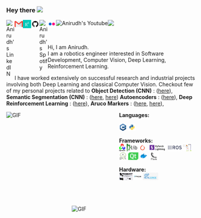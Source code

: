 ### Hey there <img src="https://media.giphy.com/media/hvRJCLFzcasrR4ia7z/giphy.gif" width="25px">

<a href="https://www.linkedin.com/in/njanirudh/">
  <img align="left" alt="Anirudh's LinkedIN" width="22px" src="https://upload.wikimedia.org/wikipedia/commons/8/81/LinkedIn_icon.svg" />
</a>
<a href="anijaya9@gmail.com">
  <img align="left" alt="Anirudh's Gmail" width="22px" src="https://github.com/njanirudh/njanirudh/blob/master/assets/gmail.png" />
</a>
<a href="https://www.researchgate.net/profile/Anirudh-N-J">
  <img align="left" alt="Anirudh's ResearchGate" width="22px" src="https://github.com/njanirudh/njanirudh/blob/master/assets/researchgate.jpg" />
</a>
<a href="https://github.com/njanirudh">
  <img align="left" alt="Anirudh's Github" width="22px" src="https://github.com/njanirudh/njanirudh/blob/master/assets/github.png" />
</a>



<a href="https://open.spotify.com/user/314px6pmz4bi7e2utur3tfu33i5m">
  <img align="left" alt="Anirudh's Spotify" width="22px" src="https://upload.wikimedia.org/wikipedia/commons/thumb/1/19/Spotify_logo_without_text.svg/768px-Spotify_logo_without_text.svg.png" />
</a>
<a href="https://www.flickr.com/photos/190002822@N04/">
  <img align="left" alt="Anirudh's Flickr" width="22px" src="https://github.com/njanirudh/njanirudh/blob/master/assets/flikr.png" />
</a>
<a href="https://www.youtube.com/channel/UCOL8TmVduJxAqtQP3NP-SkQ/featured">
  <img align="left" alt="Anirudh's Youtube" height="22px" src="https://upload.wikimedia.org/wikipedia/commons/thumb/b/b8/YouTube_Logo_2017.svg/768px-YouTube_Logo_2017.svg.png" />
</a>

![](https://visitor-badge.glitch.me/badge?page_id=njanirudh.njanirudh)

<br />

Hi, I am Anirudh.    
I am a robotics engineer interested in Software Development, Computer Vision, Deep Learning, Reinforcement Learning.    

I have worked extensively on successful research and industrial projects involving both Deep Learning and classical Computer Vision. Checkout few of my personal projects related to 
**Object Detection (CNN)** : (<a href="https://github.com/njanirudh/Nut-Detector">here</a>), 
**Semantic Segmentation (CNN)** : (<a href="https://github.com/njanirudh/Geo-Segmentation-Pytorch">here</a>, 
<a href="https://github.com/njanirudh/coding_task_make-a-model">here</a>)
**Autoencoders** : (<a href="https://github.com/NJ-2020-thesis/AutoEncoders">here</a>), 
**Deep Reinforcement Learning** : (<a href="https://github.com/NJ-2020-thesis/PyRep/tree/feature/examples/vmp">here</a>),
**Aruco Markers** : (<a href="https://github.com/njanirudh/Aruco_Tracker">here</a>, <a href="https://github.com/njanirudh/Augmented-Reality">here</a>), 

  <img align="left" alt="GIF" src="https://github.com/njanirudh/njanirudh/blob/master/gifs/rl.gif?raw=true" width="300" height="250" />

  <img align="right" alt="GIF" src="https://github.com/njanirudh/njanirudh/blob/master/gifs/hsr.gif?raw=true" width="330" height="250" />

**Languages:**  

<code><img height="20" src="https://raw.githubusercontent.com/github/explore/80688e429a7d4ef2fca1e82350fe8e3517d3494d/topics/cpp/cpp.png" title="C++"></code>
<code><img height="20" src="https://raw.githubusercontent.com/github/explore/80688e429a7d4ef2fca1e82350fe8e3517d3494d/topics/python/python.png" title="Python"></code>

**Frameworks:**  
<code><img height="20" src="https://github.com/njanirudh/njanirudh/blob/master/assets/opencv.png" title="OpenCV"></code>
<code><img height="20" src="https://github.com/njanirudh/njanirudh/blob/master/assets/dlib.png" title="DLib"></code>
<code><img height="20" src="https://github.com/njanirudh/njanirudh/blob/master/assets/pytorch.png" title="PyTorch"></code>
<code><img height="20" src="https://github.com/njanirudh/njanirudh/blob/master/assets/ptl.png" title="Pytorch-Lightning"></code>
<code><img height="20" src="https://github.com/njanirudh/njanirudh/blob/master/assets/ros.png" title="ROS"></code>
<code><img height="20" src="https://github.com/njanirudh/njanirudh/blob/master/assets/sb3.png" title="Stable-Baselines3"></code>
<code><img height="20" src="https://github.com/njanirudh/njanirudh/blob/master/assets/pcl.png" title="PCL"></code>
<code><img height="20" src="https://github.com/njanirudh/njanirudh/blob/master/assets/qt_logo.png" title="Qt"></code>
<code><img height="20" src="https://github.com/njanirudh/njanirudh/blob/master/assets/docker.png" title="Docker"></code>
<code><img height="20" src="https://github.com/njanirudh/njanirudh/blob/master/assets/flask.png" title="Flask"></code>

**Hardware:**  
<code><img height="20" src="https://github.com/njanirudh/njanirudh/blob/master/assets/hsr.jpg" title="Toyota HSR"></code>
<code><img height="20" src="https://github.com/njanirudh/njanirudh/blob/master/assets/kinova.png" title="Kinova 3"></code>
<code><img height="20" src="https://github.com/njanirudh/njanirudh/blob/master/assets/realsense.jpg" title="Realsense"></code>





